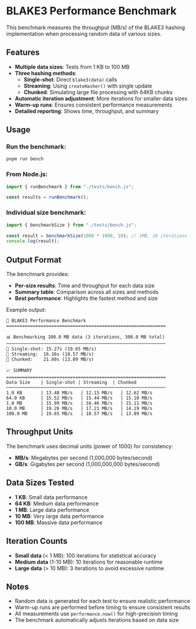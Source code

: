 # BLAKE3 Performance Benchmark

This benchmark measures the throughput (MB/s) of the BLAKE3 hashing implementation when processing random data of various sizes.

## Features

- **Multiple data sizes**: Tests from 1 KB to 100 MB
- **Three hashing methods**:
  - **Single-shot**: Direct `blake3(data)` calls
  - **Streaming**: Using `createHasher()` with single update
  - **Chunked**: Simulating large file processing with 64KB chunks
- **Automatic iteration adjustment**: More iterations for smaller data sizes
- **Warm-up runs**: Ensures consistent performance measurements
- **Detailed reporting**: Shows time, throughput, and summary

## Usage

### Run the benchmark:

```bash
pnpm run bench
```

### From Node.js:

```javascript
import { runBenchmark } from "./tests/bench.js";

const results = runBenchmark();
```

### Individual size benchmark:

```javascript
import { benchmarkSize } from "./tests/bench.js";

const result = benchmarkSize(1000 * 1000, 10); // 1MB, 10 iterations
console.log(result);
```

## Output Format

The benchmark provides:

- **Per-size results**: Time and throughput for each data size
- **Summary table**: Comparison across all sizes and methods
- **Best performance**: Highlights the fastest method and size

Example output:

```
🚀 BLAKE3 Performance Benchmark
============================================================

📊 Benchmarking 100.0 MB data (3 iterations, 300.0 MB total)
────────────────────────────────────────────────────────────
🔹 Single-shot: 15.27s (19.65 MB/s)
🔹 Streaming:  16.16s (18.57 MB/s)
🔹 Chunked:    21.60s (13.89 MB/s)

📈 SUMMARY
============================================================
Data Size    | Single-shot | Streaming  | Chunked
────────────────────────────────────────────────────────────
1.0 KB       | 13.48 MB/s   | 12.15 MB/s   | 12.62 MB/s
64.0 KB      | 15.52 MB/s   | 15.44 MB/s   | 15.10 MB/s
1.0 MB       | 15.99 MB/s   | 16.46 MB/s   | 15.11 MB/s
10.0 MB      | 19.26 MB/s   | 17.21 MB/s   | 14.19 MB/s
100.0 MB     | 19.65 MB/s   | 18.57 MB/s   | 13.89 MB/s

```

## Throughput Units

The benchmark uses decimal units (power of 1000) for consistency:

- **MB/s**: Megabytes per second (1,000,000 bytes/second)
- **GB/s**: Gigabytes per second (1,000,000,000 bytes/second)

## Data Sizes Tested

- **1 KB**: Small data performance
- **64 KB**: Medium data performance
- **1 MB**: Large data performance
- **10 MB**: Very large data performance
- **100 MB**: Massive data performance

## Iteration Counts

- **Small data** (< 1 MB): 100 iterations for statistical accuracy
- **Medium data** (1-10 MB): 10 iterations for reasonable runtime
- **Large data** (> 10 MB): 3 iterations to avoid excessive runtime

## Notes

- Random data is generated for each test to ensure realistic performance
- Warm-up runs are performed before timing to ensure consistent results
- All measurements use `performance.now()` for high-precision timing
- The benchmark automatically adjusts iterations based on data size
